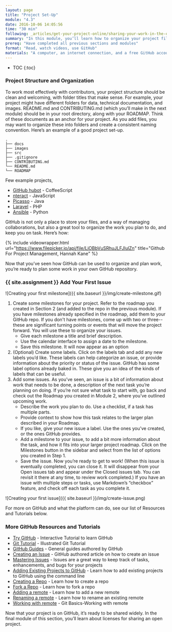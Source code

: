 ```yaml
---
layout: page
title: "Project Set-Up"
module: "4.3"
date: 2016-10-06 14:05:56
time: "30 min"
following: _articles/get-your-project-online/sharing-your-work-in-the-open.md
summary: "In this module, you’ll learn how to organize your project files so they are easy for newcomers to navigate. You’ll also create your very first GitHub issue!"
prereq: "Have completed all previous sections and modules"
format: "Read, watch videos, use GitHub"
materials: "A computer, an internet connection, and a free GitHub account"
---
```

* TOC
{:toc}

### Project Structure and Organization

To work most effectively with contributors, your project structure should be clean and welcoming, with folder titles that make sense. For example, your project might have different folders for data, technical documentation, and images. README.md and CONTRIBUTING.md (which you’ll make in the next module) should be in your root directory, along with your ROADMAP. Think of these documents as an anchor for your project. As you add files, you may want to organize these into folders and create a consistent naming convention. Here’s an example of a good project set-up.

    .
    ├── docs
    ├── images
    ├── src
    ├── .gitignore
    ├── CONTRIBUTING.md
    └── README.md
    └── ROADMAP

Few example projects,

- [GitHub hubot](https://github.com/github/hubot) - CoffeeScript
- [nteract](https://github.com/nteract/nteract) - JavaScript
- [Picasso](https://github.com/square/picasso) - Java
- [Laravel](https://github.com/laravel/framework) - PHP
- [Ansible](https://github.com/ansible/ansible) - Python

GitHub is not only a place to store your files, and a way of managing collaborations, but also a great tool to organize the work you plan to do, and keep you on task. Here’s how:


{% include videowrapper.html
  url="https://www.filepicker.io/api/file/LjOBbVuSRhuJLFJlulZn"
  title="Github For Project Management, Hannah Kane" %}

Now that you’ve seen how GitHub can be used to organize and plan work, you’re ready to plan some work in your own GitHub repository.

### {{ site.assignment }} Add Your First Issue

![Creating your first milestone]({{ site.baseurl }}/img/create-milestone.gif)

1.  Create some milestones for your project. Refer to the roadmap you created in Section 2 (and added to the repo in the previous module). If you have milestones already specified in the roadmap, add them to your GitHub repo. If you don't have milestones, come up with two or three-- these are significant turning points or events that will move the project forward. You will use these to organize your issues.
    *  Give each milestone a title and brief description.
    *  Use the calendar interface to assign a date to the milestone.
    *  Save this milestone. It will now appear as an option
2.  (Optional) Create some labels. Click on the labels tab and add any new labels you’d like. These labels can help categorize an issue, or provide information about the priority or status of the issue. GitHub has some label options already baked in. These give you an idea of the kinds of labels that can be useful.
3.  Add some issues. As you’ve seen, an issue is a bit of information about work that needs to be done, a description of the next task you’re planning on doing. If you’re not sure what task to start with, go back and check out the Roadmap you created in Module 2, where you’ve outlined upcoming work.
    * Describe the work you plan to do. Use a checklist, if a task has multiple parts.
    * Provide context to show how this task relates to the larger plan described in your Roadmap.
    * If you like, give your new issue a label. Use the ones you’ve created, or the ones GitHub provides.
    * Add a milestone to your issue, to add a bit more information about the task, and how it fits into your larger project roadmap. Click on the Milestones button in the sidebar and select from the list of options you created in Step 1\.
    * Save the issue. Now you’re ready to get to work! (When this issue is eventually completed, you can close it. It will disappear from your Open issues tab and appear under the Closed issues tab. You can revisit it there at any time, to review work completed.) If you have an issue with multiple steps or tasks, use Markdown’s “checkbox” feature, and check off each task as you complete it.

![Creating your first issue]({{ site.baseurl }}/img/create-issue.png)

For more on GitHub and what the platform can do, see our list of Resources and Tutorials below.

### More GitHub Resources and Tutorials

- [Try GitHub](https://try.github.io) - Interactive Tutorial to learn GitHub
- [Git Tutorial](https://www.atlassian.com/git/tutorials/) - Illustrated Git Tutorial
- [GitHub Guides](https://guides.github.com/) - General guides authored by GitHub
- [Creating an Issue](https://help.github.com/articles/creating-an-issue/) - GitHub authored article on how to create an issue
- [Mastering Issues](https://guides.github.com/features/issues/) - Issues are a great way to keep track of tasks, enhancements, and bugs for your projects
- [Adding Existing Projects to GitHub](https://help.github.com/articles/adding-an-existing-project-to-github-using-the-command-line/) - Learn how to add existing projects to GitHub using the command line
- [Creating a Repo](https://help.github.com/articles/create-a-repo/) - Learn how to create a repo
- [Fork a Repo](https://help.github.com/articles/fork-a-repo/) - Learn how to fork a repo
- [Adding a remote](https://help.github.com/articles/adding-a-remote/) - Learn how to add a new remote
- [Renaming a remote](https://help.github.com/articles/renaming-a-remote/) - Learn how to rename an existing remote
- [Working with remote](https://help.github.com/articles/renaming-a-remote/) - Git Basics-Working with remote


Now that your project is on GitHub, it’s ready to be shared widely. In the final module of this section, you’ll learn about licenses for sharing an open project.
